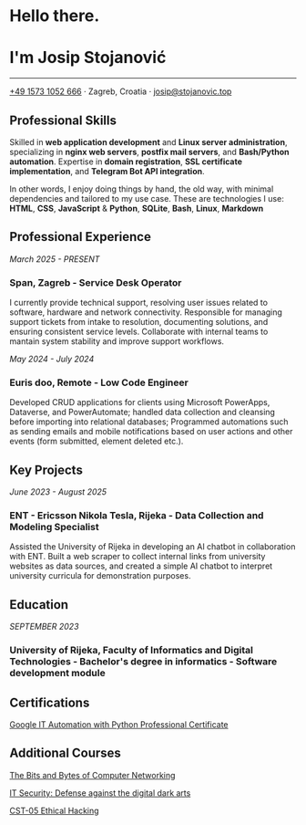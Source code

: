# Hello there.
# I'm Josip Stojanović
---
[+49 1573 1052 666](tel:+4915731052666) · Zagreb, Croatia · [josip@stojanovic.top](mailto:josip@stojanovic.top)

## Professional Skills
Skilled in **web application development** and **Linux server administration**, specializing in **nginx web servers**, **postfix mail servers**, and **Bash/Python automation**. Expertise in **domain registration**, **SSL certificate implementation**, and **Telegram Bot API integration**.

In other words, I enjoy doing things by hand, the old way, with minimal dependencies and tailored to my use case. These are technologies I use: **HTML**, **CSS**, **JavaScript** & **Python**, **SQLite**, **Bash**, **Linux**, **Markdown**

## Professional Experience
*March 2025 - PRESENT*

### Span, Zagreb - Service Desk Operator

I currently provide technical support, resolving user issues related to software, hardware and network connectivity. Responsible for managing support tickets from intake to resolution, documenting solutions, and ensuring consistent service levels. Collaborate with internal teams to mantain system stability and improve support workflows.

*May 2024 - July 2024*

### Euris doo, Remote - Low Code Engineer

Developed CRUD applications for clients using Microsoft PowerApps, Dataverse, and PowerAutomate; handled data collection and cleansing before importing into relational databases; Programmed automations such as sending emails and mobile notifications based on user actions and other events (form submitted, element deleted etc.).

## Key Projects
*June 2023 - August 2025*

### ENT - Ericsson Nikola Tesla, Rijeka - Data Collection and Modeling Specialist

Assisted the University of Rijeka in developing an AI chatbot in collaboration with ENT. Built a web scraper to collect internal links from university websites as data sources, and created a simple AI chatbot to interpret university curricula for demonstration purposes.

## Education
*SEPTEMBER 2023*

### University of Rijeka, Faculty of Informatics and Digital Technologies - Bachelor's degree in informatics - Software development module

## Certifications
[Google IT Automation with Python Professional Certificate](https://www.coursera.org/account/accomplishments/specialization/8FLA5Q24WGJS)

## Additional Courses
[The Bits and Bytes of Computer Networking](https://www.coursera.org/account/accomplishments/verify/RHCDBEJB8ZBZ)

[IT Security: Defense against the digital dark arts](https://www.coursera.org/account/accomplishments/verify/N6CYA2AM34AD)

[CST-05 Ethical Hacking](https://www.credly.com/go/ugRR8Zw4)
